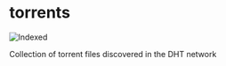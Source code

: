 torrents 
========
![Indexed](https://img.shields.io/badge/indexed-69105-blue)

Collection of torrent files discovered in the DHT network
